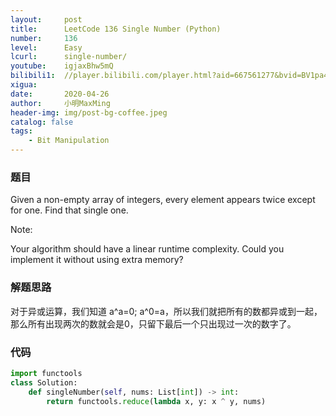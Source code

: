 ```yaml
---
layout:     post
title:      LeetCode 136 Single Number (Python)
number:     136
level:      Easy
lcurl:      single-number/
youtube:    igjaxBhw5mQ
bilibili1:  //player.bilibili.com/player.html?aid=667561277&bvid=BV1pa4y1t7tr&cid=173257676&page=1
xigua:      
date:       2020-04-26
author:     小明MaxMing
header-img: img/post-bg-coffee.jpeg
catalog: false
tags:
    - Bit Manipulation
---
```


### 题目

Given a non-empty array of integers, every element appears twice except for one. Find that single one.

Note:

Your algorithm should have a linear runtime complexity. Could you implement it without using extra memory?

### 解题思路
对于异或运算，我们知道 a^a=0; a^0=a，所以我们就把所有的数都异或到一起，那么所有出现两次的数就会是0，只留下最后一个只出现过一次的数字了。


### 代码
```python
import functools
class Solution:
    def singleNumber(self, nums: List[int]) -> int:
        return functools.reduce(lambda x, y: x ^ y, nums)
```
